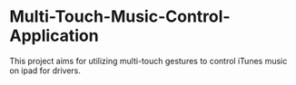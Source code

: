# Multi-Touch-Music-Control-Application
This project aims for utilizing multi-touch gestures to control iTunes music on ipad for drivers. 
